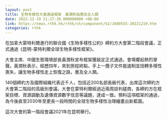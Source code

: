 ```yaml
---
layout: post
title: 生物多樣性大會通過框架　黃潤秋指惠及全人類
date: 2022-12-19 21:27:39.000000000 +08:00
link: https://news.rthk.hk/rthk/ch/component/k2/1680555-20221219.htm
categories: rthk
---
```


在加拿大蒙特利爾進行的聯合國《生物多樣性公約》締約方大會第二階段會議，正式通過《昆明-蒙特利爾全球生物多樣性框架》。

大會主席、中國生態環境部長黃潤秋宣布框架獲敲定正式通過，會場響起熱烈掌聲。黃潤秋表示，經歷四年，來到旅程終點，手上一攬子文件能遏制並扭轉多樣性喪失，讓生物多樣性走上恢復之路，惠及全人類。

140個締約方及國際組織代表近千人，包括近200名部長級代表，出席這次締約方大會第二階段的高級別會議。大會在蒙特利爾經過近兩周談判磋商，各締約方在框架目標、資源調動及遺傳資源數字信息等議題，達成一致。預料這項框架的通過，為今後直至2030年至更長一段時間的全球生物多樣性治理繪畫出新藍圖。

這次大會的第一階段會議2021年在昆明舉行。
